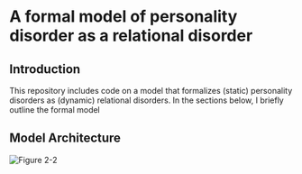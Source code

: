 
# A formal model of personality disorder as a relational disorder

## Introduction
This repository includes code on a model that formalizes (static) personality disorders as (dynamic) relational disorders. In the sections below, I briefly outline the formal model 

## Model Architecture
![Figure 2-2](https://github.com/user-attachments/assets/a56441f7-5b19-4595-a794-b2da90a43e45)
